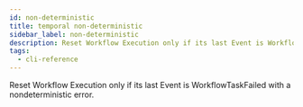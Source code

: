 ```yaml
---
id: non-deterministic
title: temporal non-deterministic
sidebar_label: non-deterministic
description: Reset Workflow Execution only if its last Event is WorkflowTaskFailed with a nondeterministic error.
tags:
  - cli-reference
---
```


Reset Workflow Execution only if its last Event is WorkflowTaskFailed with a nondeterministic error.
